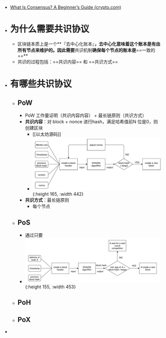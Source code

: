 - [What Is Consensus? A Beginner’s Guide (crypto.com)](https://crypto.com/university/consensus-mechanisms-explained)
- # 为什么需要共识协议
	- 区块链本质上是一个**『去中心化账本』**，去中心化意味着这个账本是有由所有节点来维护的。因此需要**共识机制**确保每个节点的账本是**==一致的==**
	- 共识的过程包括：==共识内容== 和 ==共识方式==
- # 有哪些共识协议
	- ## PoW
		- PoW 工作量证明（共识内容内容） + 最长链原则（共识方式）
		- **共识内容**：对 block + nonce 进行hash，满足哈希值前N 位是0，则创建区块
			- [[以太坊源码]]
			- ![image.png](../assets/image_1710173401330_0.png){:height 165, :width 442}
		- **共识方式**：最长链原则
			- 每个节点
	- ## PoS
		- 通过只要
		- ![image.png](../assets/image_1710174352440_0.png){:height 155, :width 453}
	- ## PoH
	- ## PoX
-